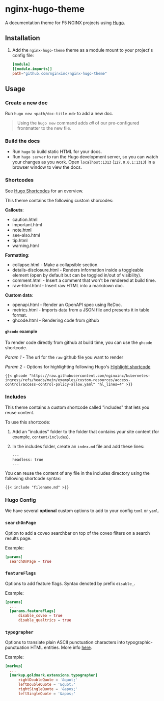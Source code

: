 # nginx-hugo-theme

A documentation theme for F5 NGINX projects using [Hugo](https://gohugo.io/).

## Installation

1. Add the `nginx-hugo-theme` theme as a module mount to your project's config file:

    ```toml
    [module]
    [[module.imports]]
    path="github.com/nginxinc/nginx-hugo-theme"
    ```

## Usage

### Create a new doc

Run `hugo new <path/doc-title.md>` to add a new doc.

> Using the `hugo new` command adds *all* of our pre-configured frontmatter to the new file.

### Build the docs

- Run `hugo` to build static HTML for your docs.
- Run `hugo server` to run the Hugo development server, so you can watch your changes as you work.
  Open `localhost:1313` (`127.0.0.1:1313`) in a browser window to view the docs.  

### Shortcodes

See [Hugo Shortcodes](https://gohugo.io/content-management/shortcodes/) for an overview.

This theme contains the following custom shorcodes:

**Callouts**:

- caution.html
- important.html
- note.html
- see-also.html
- tip.html
- warning.html

**Formatting**:

- collapse.html - Make a collapsible section.
- details-disclosure.html - Renders information inside a toggleable element (open by default but can be toggled in/out of visibility).
- comment.html - Insert a comment that won't be rendered at build time.
- raw-html.html - Insert raw HTML into a markdown doc.

**Custom data**:

- openapi.html - Render an OpenAPI spec using ReDoc.
- metrics.html - Imports data from a JSON file and presents it in table format.
- ghcode.html - Rendering code from github

#### `ghcode` example
To render code directly from github at build time, you can use the `ghcode` shortcode.

_Param 1_ - The url for the `raw` github file you want to render

_Param 2_ - Options for highlighting following Hugo's [Highlight shortcode](https://gohugo.io/content-management/syntax-highlighting/#highlight-shortcode)

```
{{< ghcode "https://raw.githubusercontent.com/nginxinc/kubernetes-ingress/refs/heads/main/examples/custom-resources/access-control/access-control-policy-allow.yaml" "hl_lines=4" >}}
```



### Includes

This theme contains a custom shortcode called "includes" that lets you reuse content. 

To use this shortcode:

1. Add an "includes" folder to the folder that contains your site content (for example, `content/includes`).
2. In the includes folder, create an `index.md` file and add these lines:

    ```text
    ---
    headless: true
    ---
    ```

You can reuse the content of any file in the includes directory using the following shortcode syntax:

```md
{{< include "filename.md" >}}
```

### Hugo Config

We have several **optional** custom options to add to your config `toml` or `yaml`.

### `searchOnPage`
Option to add a coveo searchbar on top of the coveo filters on a search results page.

Example:
```toml
[params]
  searchOnPage = true
```
### `featureFlags`
Options to add feature flags. Syntax denoted by prefix `disable_`.

Example:
```toml
[params]
  ...
  [params.featureFlags]
      disable_coveo = true
      disable_qualtrics = true
```

### `typographer`
Options to translate plain ASCII punctuation characters into typographic-punctuation HTML entities. More info [here](https://gohugo.io/configuration/markup/#typographer).

Example:
```toml
[markup]
  ...
  [markup.goldmark.extensions.typographer]
      rightDoubleQuote = '&quot;'
      leftDoubleQuote = '&quot;'
      rightSingleQuote = '&apos;'
      leftSingleQuote = '&apos;'
```